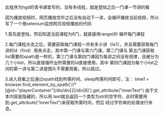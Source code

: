 此程序为hgd的青书课堂写的，没有多线程，就是登陆之后一门课一节讲的看


因为播放视频时，网页播放完毕之后没有自动下一讲，会循环播放当前视频，所以写了一个用selenium监控网页视频播放的代码


1.首先是登陆，然后知道当前课程为6门，就直接用range(6) 循环每门课程



2.每门课程点击之后，需要获取每门课程一共有多少讲（lis1），并且需要获取每门讲的id（find）用来点击，其中第一门课与第六门课，第二门课与
第五门课获取list需要的xpath是一样的，第三门课与第四门课因为每讲之间没有规律，且被分为几个小list，所以直接循环出所需要的id直接使用，其中
第四门课因为每个小list之间的第一讲与第二讲是图片不需要观看，所以跳过。



3.进入观看之后通过xpath找到所需时间，sleep所需时间即可，注：
time1 = browser.find_element_by_xpath('//*[@id="playerContainer"]/div/div[2]/div[8]').get_attribute("innerText")
由于文本内容是隐藏的，所以用.text就会返回一个类型为str的空字符，此时需要用到.get_attribute("innerText")来获取所需时间，然后
经过字符串的处理进行休息。

